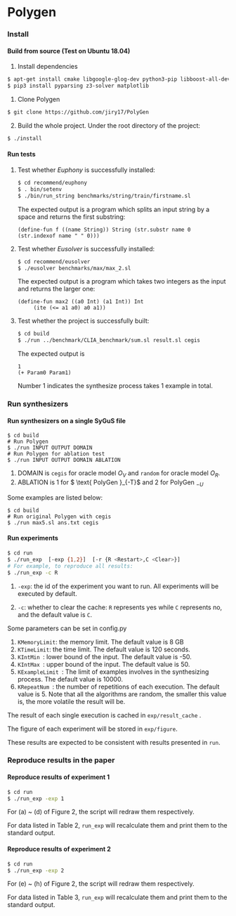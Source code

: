 # Polygen

### Install 

#### Build from source (Test on Ubuntu 18.04) 

1. Install dependencies

```bash
$ apt-get install cmake libgoogle-glog-dev python3-pip libboost-all-dev libjsoncpp-dev
$ pip3 install pyparsing z3-solver matplotlib 
```

1. Clone Polygen 

```bash
$ git clone https://github.com/jiry17/PolyGen
```

2. Build the whole project. Under the root directory of the project:

```bash
$ ./install
```

#### Run tests

1. Test whether *Euphony* is successfully installed:

   ```bash
   $ cd recommend/euphony
   $ . bin/setenv  
   $ ./bin/run_string benchmarks/string/train/firstname.sl
   ```

   The expected output is a program which splits an input string by a space and returns the first substring:

   ```
   (define-fun f ((name String)) String (str.substr name 0 (str.indexof name " " 0)))
   ```

2. Test whether *Eusolver* is successfully installed:

   ```bash
   $ cd recommend/eusolver
   $ ./eusolver benchmarks/max/max_2.sl
   ```

   The expected output is a program which takes two integers as the input and returns the larger one:

   ```
   (define-fun max2 ((a0 Int) (a1 Int)) Int
        (ite (<= a1 a0) a0 a1))
   ```

3. Test whether the project is successfully built:

   ```bash
   $ cd build
   $ ./run ../benchmark/CLIA_benchmark/sum.sl result.sl cegis
   ```

   The expected output is

   ```
   1
   (+ Param0 Param1)
   ```
   
    Number 1 indicates the synthesize process takes 1 example in total.

### Run synthesizers

#### Run synthesizers on a single SyGuS file 

```$bash
$ cd build
# Run Polygen 
$ ./run INPUT OUTPUT DOMAIN
# Run Polygen for ablation test
$ ./run INPUT OUTPUT DOMAIN ABLATION
```

1. DOMAIN is `cegis` for oracle model $O_V$ and `random` for oracle model $O_R$.
2. ABLATION is 1 for $ \text{ PolyGen }_{-T}$  and 2 for $\text { PolyGen }_{-U}$

Some examples are listed below:

```$bash
$ cd build
# Run original Polygen with cegis
$ ./run max5.sl ans.txt cegis
```

#### Run experiments 

```bash
$ cd run
$ ./run_exp  [-exp {1,2}]  [-r {R <Restart>,C <Clear>}]
# For example, to reproduce all results:
$ ./run_exp -c R
```

1. `-exp`: the id of the experiment you want to run. All experiments will be executed by default.

2. `-c`: whether to clear the cache: `R` represents yes while `C` represents no, and the default value is `C`. 

Some parameters can be set in config.py

1. `KMemoryLimit`: the memory limit. The default value is 8 GB
2. `KTimeLimit`: the time limit. The default value is 120 seconds.
3. `KIntMin `: lower bound of the input. The default value is -50.
4. `KIntMax `: upper bound of the input. The default value is 50.
5. `KExampleLimit `: The limit of examples involves in the synthesizing process. The default value is 10000.
6. `KRepeatNum `: the number of repetitions of each execution. The default value is 5. Note that all the algorithms are random, the smaller this value is, the more volatile the result will be.

The result of each single execution is cached in `exp/result_cache` . 

The figure of each experiment will be stored in `exp/figure`.

These results are expected to be consistent with results presented in `run`.

### Reproduce results in the paper 

#### Reproduce results of experiment 1

```bash
$ cd run
$ ./run_exp -exp 1
```

For (a) ~ (d) of Figure 2, the script will redraw them respectively.

For data listed in Table 2, `run_exp` will recalculate them and print them to the standard output.

#### Reproduce results of experiment 2

````bash
$ cd run
$ ./run_exp -exp 2
````

For (e) ~ (h) of Figure 2, the script will redraw them respectively.

For data listed in Table 3, `run_exp` will recalculate them and print them to the standard output.
